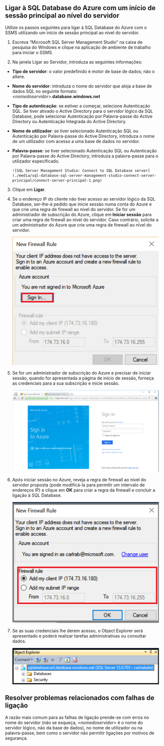 

## Ligar à SQL Database do Azure com um início de sessão principal ao nível do servidor

Utilize os passos seguintes para ligar à SQL Database do Azure com o SSMS utilizando um início de sessão principal ao nível do servidor.

1. Escreva “Microsoft SQL Server Management Studio” na caixa de pesquisa do Windows e clique na aplicação de ambiente de trabalho para iniciar o SSMS.

2. Na janela Ligar ao Servidor, introduza as seguintes informações:

 - **Tipo de servidor**: o valor predefinido é motor de base de dados; não o altere.
 - **Nome do servidor**: introduza o nome do servidor que aloja a base de dados SQL no seguinte formato: *&lt;nomedoservidor>*.**database.windows.net**
 - **Tipo de autenticação**: se estiver a começar, selecione Autenticação SQL. Se tiver ativado o Active Directory para o servidor lógico da SQL Database, pode selecionar Autenticação por Palavra-passe do Active Directory ou Autenticação Integrada do Active Directory.
 - **Nome de utilizador**: se tiver selecionado Autenticação SQL ou Autenticação por Palavra-passe do Active Directory, introduza o nome de um utilizador com acesso a uma base de dados no servidor.
 - **Palavra-passe**: se tiver selecionado Autenticação SQL ou Autenticação por Palavra-passe do Active Directory, introduza a palavra-passe para o utilizador especificado.
   
       ![SQL Server Management Studio: Connect to SQL Database server](./media/sql-database-sql-server-management-studio-connect-server-principal/connect-server-principal-1.png)

3. Clique em **Ligar**.
 
4. Se o endereço IP do cliente não tiver acesso ao servidor lógico da SQL Database, ser-lhe-á pedido que inicie sessão numa conta do Azure e que crie uma regra de firewall ao nível do servidor. Se for um administrador de subscrição do Azure, clique em **Iniciar sessão** para criar uma regra de firewall ao nível do servidor. Caso contrário, solicite a um administrador do Azure que crie uma regra de firewall ao nível do servidor.
 
      ![SQL Server Management Studio: ligar ao servidor da SQL Database](./media/sql-database-sql-server-management-studio-connect-server-principal/connect-server-principal-2.png)
 
1. Se for um administrador de subscrição do Azure e precisar de iniciar sessão, quando for apresentada a página de início de sessão, forneça as credenciais para a sua subscrição e inicie sessão.

      ![iniciar sessão](./media/sql-database-sql-server-management-studio-connect-server-principal/connect-server-principal-3.png)
 
1. Após iniciar sessão no Azure, reveja a regra de firewall ao nível do servidor proposta (pode modificá-la para permitir um intervalo de endereços IP) e clique em **OK** para criar a regra da firewall e concluir a ligação à SQL Database.
 
      ![nova firewall ao nível do servidor](./media/sql-database-sql-server-management-studio-connect-server-principal/connect-server-principal-4.png)
 
5. Se as suas credenciais lhe derem acesso, o Object Explorer será apresentado e poderá realizar tarefas administrativas ou consultar dados. 
 
     ![nova firewall ao nível do servidor](./media/sql-database-sql-server-management-studio-connect-server-principal/connect-server-principal-5.png)
 
     
## Resolver problemas relacionados com falhas de ligação

A razão mais comum para as falhas de ligação prende-se com erros no nome do servidor (não se esqueça, <*nomedoservidor*> é o nome do servidor lógico, não da base de dados), no nome de utilizador ou na palavra-passe, bem como o servidor não permitir ligações por motivos de segurança. 





<!--HONumber=Aug16_HO1-->


